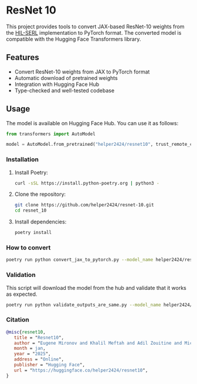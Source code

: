 # ResNet 10

This project provides tools to convert JAX-based ResNet-10 weights from the [HIL-SERL](https://github.com/rail-berkeley/hil-serl) implementation to PyTorch format. The converted model is compatible with the Hugging Face Transformers library.

## Features

- Convert ResNet-10 weights from JAX to PyTorch format
- Automatic download of pretrained weights
- Integration with Hugging Face Hub
- Type-checked and well-tested codebase

## Usage

The model is available on Hugging Face Hub. You can use it as follows:

```python
from transformers import AutoModel

model = AutoModel.from_pretrained("helper2424/resnet10", trust_remote_code=True)
```

### Installation

1. Install Poetry:
   ```bash
   curl -sSL https://install.python-poetry.org | python3 -
   ```

2. Clone the repository:
   ```bash
   git clone https://github.com/helper2424/resnet-10.git
   cd resnet_10
   ```

3. Install dependencies:
   ```bash
   poetry install
   ```


### How to convert

```bash
poetry run python convert_jax_to_pytorch.py --model_name helper2424/resnet10 --push_to_hub True
```

### Validation

This script will download the model from the hub and validate that it works as expected.

```bash
poetry run python validate_outputs_are_same.py --model_name helper2424/resnet10
```

### Citation

```bibtex
@misc{resnet10,
   title = "Resnet10",
   author = "Eugene Mironov and Khalil Meftah and Adil Zouitine and Michel Aractingi and Ke Wang",
   month = jan,
   year = "2025",
   address = "Online",
   publisher = "Hugging Face",
   url = "https://huggingface.co/helper2424/resnet10",
}
```
